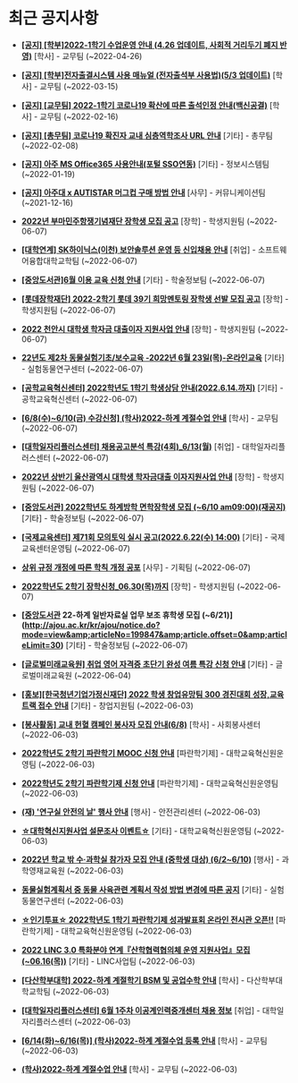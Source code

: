 # 최근 공지사항

* **[[공지] [학부]2022-1학기 수업운영 안내 (4.26 업데이트, 사회적 거리두기 폐지 반영)](http://ajou.ac.kr/kr/ajou/notice.do?mode=view&amp;articleNo=196998&amp;article.offset=0&amp;articleLimit=30)**
 [학사] - 교무팀 (~2022-04-26)

* **[[공지] [학부]전자출결시스템 사용 매뉴얼 (전자출석부 사용법)(5/3 업데이트)](http://ajou.ac.kr/kr/ajou/notice.do?mode=view&amp;articleNo=192571&amp;article.offset=0&amp;articleLimit=30)**
 [학사] - 교무팀 (~2022-03-15)

* **[[공지] [교무팀] 2022-1학기 코로나19 확산에 따른 출석인정 안내(백신공결)](http://ajou.ac.kr/kr/ajou/notice.do?mode=view&amp;articleNo=180913&amp;article.offset=0&amp;articleLimit=30)**
 [학사] - 교무팀 (~2022-02-16)

* **[[공지] [총무팀] 코로나19 확진자 교내 심층역학조사 URL 안내](http://ajou.ac.kr/kr/ajou/notice.do?mode=view&amp;articleNo=180493&amp;article.offset=0&amp;articleLimit=30)**
 [기타] - 총무팀 (~2022-02-08)

* **[[공지] 아주 MS Office365 사용안내(포털 SSO연동)](http://ajou.ac.kr/kr/ajou/notice.do?mode=view&amp;articleNo=179802&amp;article.offset=0&amp;articleLimit=30)**
 [기타] - 정보시스템팀 (~2022-01-19)

* **[[공지] 아주대 x AUTISTAR 머그컵 구매 방법 안내](http://ajou.ac.kr/kr/ajou/notice.do?mode=view&amp;articleNo=147976&amp;article.offset=0&amp;articleLimit=30)**
 [사무] - 커뮤니케이션팀 (~2021-12-16)

* **[2022년 부마민주항쟁기념재단 장학생 모집 공고](http://ajou.ac.kr/kr/ajou/notice.do?mode=view&amp;articleNo=199884&amp;article.offset=0&amp;articleLimit=30)**
 [장학] - 학생지원팀 (~2022-06-07)

* **[[대학연계] SK하이닉스(이천) 보안솔루션 운영 등 신입채용 안내](http://ajou.ac.kr/kr/ajou/notice.do?mode=view&amp;articleNo=199880&amp;article.offset=0&amp;articleLimit=30)**
 [취업] - 소프트웨어융합대학교학팀 (~2022-06-07)

* **[[중앙도서관]6월 이용 교육 신청 안내](http://ajou.ac.kr/kr/ajou/notice.do?mode=view&amp;articleNo=199878&amp;article.offset=0&amp;articleLimit=30)**
 [기타] - 학술정보팀 (~2022-06-07)

* **[[롯데장학재단] 2022-2학기 롯데 39기 희망멘토링 장학생 선발 모집 공고](http://ajou.ac.kr/kr/ajou/notice.do?mode=view&amp;articleNo=199874&amp;article.offset=0&amp;articleLimit=30)**
 [장학] - 학생지원팀 (~2022-06-07)

* **[2022 천안시 대학생 학자금 대출이자 지원사업 안내](http://ajou.ac.kr/kr/ajou/notice.do?mode=view&amp;articleNo=199872&amp;article.offset=0&amp;articleLimit=30)**
 [장학] - 학생지원팀 (~2022-06-07)

* **[22년도 제2차 동물실험기초/보수교육 -2022년 6월 23일(목)-온라인교육](http://ajou.ac.kr/kr/ajou/notice.do?mode=view&amp;articleNo=199865&amp;article.offset=0&amp;articleLimit=30)**
 [기타] - 실험동물연구센터 (~2022-06-07)

* **[[공학교육혁신센터] 2022학년도 1학기 학생상담 안내(2022.6.14.까지)](http://ajou.ac.kr/kr/ajou/notice.do?mode=view&amp;articleNo=199863&amp;article.offset=0&amp;articleLimit=30)**
 [기타] - 공학교육혁신센터 (~2022-06-07)

* **[[6/8(수)~6/10(금) 수강신청] (학사)2022-하계 계절수업 안내](http://ajou.ac.kr/kr/ajou/notice.do?mode=view&amp;articleNo=199861&amp;article.offset=0&amp;articleLimit=30)**
 [학사] - 교무팀 (~2022-06-07)

* **[[대학일자리플러스센터] 채용공고분석 특강(4회)_6/13(월)](http://ajou.ac.kr/kr/ajou/notice.do?mode=view&amp;articleNo=199857&amp;article.offset=0&amp;articleLimit=30)**
 [취업] - 대학일자리플러스센터 (~2022-06-07)

* **[2022년 상반기 울산광역시 대학생 학자금대출 이자지원사업 안내](http://ajou.ac.kr/kr/ajou/notice.do?mode=view&amp;articleNo=199854&amp;article.offset=0&amp;articleLimit=30)**
 [장학] - 학생지원팀 (~2022-06-07)

* **[[중앙도서관] 2022학년도 하계방학 면학장학생 모집 (~6/10 am09:00)(재공지)](http://ajou.ac.kr/kr/ajou/notice.do?mode=view&amp;articleNo=199852&amp;article.offset=0&amp;articleLimit=30)**
 [기타] - 학술정보팀 (~2022-06-07)

* **[[국제교육센터] 제71회 모의토익 실시 공고(2022.6.22(수) 14:00)](http://ajou.ac.kr/kr/ajou/notice.do?mode=view&amp;articleNo=199851&amp;article.offset=0&amp;articleLimit=30)**
 [기타] - 국제교육센터운영팀 (~2022-06-07)

* **[상위 규정 개정에 따른 학칙 개정 공포](http://ajou.ac.kr/kr/ajou/notice.do?mode=view&amp;articleNo=199850&amp;article.offset=0&amp;articleLimit=30)**
 [사무] - 기획팀 (~2022-06-07)

* **[2022학년도 2학기 장학신청_06.30(목)까지](http://ajou.ac.kr/kr/ajou/notice.do?mode=view&amp;articleNo=199848&amp;article.offset=0&amp;articleLimit=30)**
 [장학] - 학생지원팀 (~2022-06-07)

* **[[중앙도서관](수정) 22-하계 일반자료실 업무 보조 휴학생 모집 (~6/21)](http://ajou.ac.kr/kr/ajou/notice.do?mode=view&amp;articleNo=199847&amp;article.offset=0&amp;articleLimit=30)**
 [기타] - 학술정보팀 (~2022-06-07)

* **[[글로벌미래교육원] 취업 영어 자격증 초단기 완성 여름 특강 신청 안내](http://ajou.ac.kr/kr/ajou/notice.do?mode=view&amp;articleNo=199828&amp;article.offset=0&amp;articleLimit=30)**
 [기타] - 글로벌미래교육원 (~2022-06-04)

* **[[홍보][한국청년기업가정신재단] 2022 학생 창업유망팀 300 경진대회 성장,교육트랙 접수 안내](http://ajou.ac.kr/kr/ajou/notice.do?mode=view&amp;articleNo=199827&amp;article.offset=0&amp;articleLimit=30)**
 [기타] - 창업지원팀 (~2022-06-03)

* **[[봉사활동] 교내 헌혈 캠페인 봉사자 모집 안내(6/8)](http://ajou.ac.kr/kr/ajou/notice.do?mode=view&amp;articleNo=199824&amp;article.offset=0&amp;articleLimit=30)**
 [학사] - 사회봉사센터 (~2022-06-03)

* **[2022학년도 2학기 파란학기 MOOC 신청 안내](http://ajou.ac.kr/kr/ajou/notice.do?mode=view&amp;articleNo=199815&amp;article.offset=0&amp;articleLimit=30)**
 [파란학기제] - 대학교육혁신원운영팀 (~2022-06-03)

* **[2022학년도 2학기 파란학기제 신청 안내](http://ajou.ac.kr/kr/ajou/notice.do?mode=view&amp;articleNo=199814&amp;article.offset=0&amp;articleLimit=30)**
 [파란학기제] - 대학교육혁신원운영팀 (~2022-06-03)

* **[(재) &#x27;연구실 안전의 날&#x27; 행사 안내](http://ajou.ac.kr/kr/ajou/notice.do?mode=view&amp;articleNo=199813&amp;article.offset=0&amp;articleLimit=30)**
 [행사] - 안전관리센터 (~2022-06-03)

* **[☆대학혁신지원사업 설문조사 이벤트☆](http://ajou.ac.kr/kr/ajou/notice.do?mode=view&amp;articleNo=199806&amp;article.offset=0&amp;articleLimit=30)**
 [기타] - 대학교육혁신원운영팀 (~2022-06-03)

* **[2022년 학교 밖 수·과학실 참가자 모집 안내 (중학생 대상) (6/2~6/10)](http://ajou.ac.kr/kr/ajou/notice.do?mode=view&amp;articleNo=199801&amp;article.offset=0&amp;articleLimit=30)**
 [행사] - 과학영재교육원 (~2022-06-03)

* **[동물실험계획서 중 동물 사육관련 계획서 작성 방법 변경에 따른 공지](http://ajou.ac.kr/kr/ajou/notice.do?mode=view&amp;articleNo=199798&amp;article.offset=0&amp;articleLimit=30)**
 [기타] - 실험동물연구센터 (~2022-06-03)

* **[☆인기투표☆ 2022학년도 1학기 파란학기제 성과발표회 온라인 전시관 오픈!!](http://ajou.ac.kr/kr/ajou/notice.do?mode=view&amp;articleNo=199797&amp;article.offset=0&amp;articleLimit=30)**
 [파란학기제] - 대학교육혁신원운영팀 (~2022-06-03)

* **[2022 LINC 3.0 특화분야 연계『산학협력협의체 운영 지원사업』모집(~06.16(목))](http://ajou.ac.kr/kr/ajou/notice.do?mode=view&amp;articleNo=199796&amp;article.offset=0&amp;articleLimit=30)**
 [기타] - LINC사업팀 (~2022-06-03)

* **[[다산학부대학] 2022-하계 계절학기 BSM 및 공업수학 안내](http://ajou.ac.kr/kr/ajou/notice.do?mode=view&amp;articleNo=199792&amp;article.offset=0&amp;articleLimit=30)**
 [학사] - 다산학부대학교학팀 (~2022-06-03)

* **[[대학일자리플러스센터] 6월 1주차 이공계인력중개센터 채용 정보](http://ajou.ac.kr/kr/ajou/notice.do?mode=view&amp;articleNo=199790&amp;article.offset=0&amp;articleLimit=30)**
 [취업] - 대학일자리플러스센터 (~2022-06-03)

* **[[6/14(화)~6/16(목)] (학사)2022-하계 계절수업 등록 안내](http://ajou.ac.kr/kr/ajou/notice.do?mode=view&amp;articleNo=199783&amp;article.offset=0&amp;articleLimit=30)**
 [학사] - 교무팀 (~2022-06-03)

* **[(학사)2022-하계 계절수업 안내](http://ajou.ac.kr/kr/ajou/notice.do?mode=view&amp;articleNo=199782&amp;article.offset=0&amp;articleLimit=30)**
 [학사] - 교무팀 (~2022-06-03)
